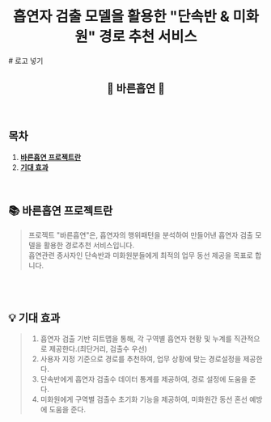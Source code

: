 <div align="center">
  <h1>흡연자 검출 모델을 활용한 "단속반 &amp; 미화원" 경로 추천 서비스</h1>
 </div>
 # 로고 넣기
 <br />

<div align="center">
    <h2>🚬 바른흡연 🔎</h2>
 </div>

<br />

## 목차
1. [**바른흡연 프로젝트란**](#1)
1. [**기대 효과**](#2)
<br />


<div id="1"></div>

## 📚 바른흡연 프로젝트란
>프로젝트 "바른흡연"은, 흡연자의 행위패턴을 분석하여 만들어낸 흡연자 검출 모델을 활용한 경로추천 서비스입니다.  <br/>
>흡연관련 종사자인 단속반과 미화원분들에게 최적의 업무 동선 제공을 목표로 합니다.
<br/>

<br />

<div id="2"></div>

## 💡 기대 효과
>1. 흡연자 검출 기반 히트맵을 통해, 각 구역별 흡연자 현황 및 누계를 직관적으로 제공한다.(최단거리, 검출수 우선)  <br/>
>2. 사용자 지정 기준으로 경로를 추천하여, 업무 상황에 맞는 경로설정을 제공한다.
>3. 단속반에게 흡연자 검출수 데이터 통계를 제공하여, 경로 설정에 도움을 준다.
>4. 미화원에게 구역별 검출수 초기화 기능을 제공하여, 미화원간 동선 혼선 예방에 도움을 준다.
<br/>

<br />

